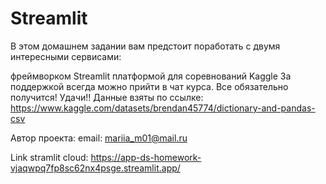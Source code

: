 # Streamlit
В этом домашнем задании вам предстоит поработать с двумя интересными сервисами:

фреймворком Streamlit
платформой для соревнований Kaggle
За поддержкой всегда можно прийти в чат курса.
Все обязательно получится! Удачи!!
Данные взяты по ссылке: https://www.kaggle.com/datasets/brendan45774/dictionary-and-pandas-csv

Автор проекта: email: mariia_m01@mail.ru

Link stramlit cloud: https://app-ds-homework-vjaqwpq7fp8sc62nx4psge.streamlit.app/
